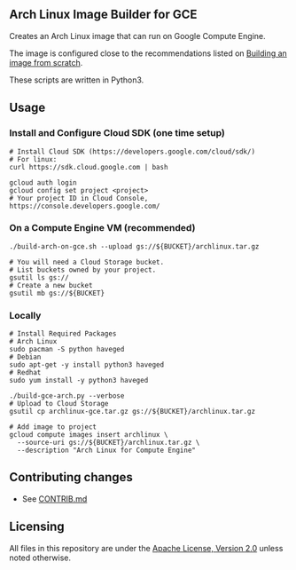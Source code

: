 ## Arch Linux Image Builder for GCE

Creates an Arch Linux image that can run on Google Compute Engine.

The image is configured close to the recommendations listed on [Building an image from scratch](https://developers.google.com/compute/docs/images#buildingimage).

These scripts are written in Python3.

## Usage

### Install and Configure Cloud SDK (one time setup)
```
# Install Cloud SDK (https://developers.google.com/cloud/sdk/)
# For linux:
curl https://sdk.cloud.google.com | bash

gcloud auth login
gcloud config set project <project>
# Your project ID in Cloud Console, https://console.developers.google.com/
```

### On a Compute Engine VM (recommended)
```
./build-arch-on-gce.sh --upload gs://${BUCKET}/archlinux.tar.gz

# You will need a Cloud Storage bucket.
# List buckets owned by your project.
gsutil ls gs://
# Create a new bucket
gsutil mb gs://${BUCKET}
```

### Locally
```
# Install Required Packages
# Arch Linux
sudo pacman -S python haveged
# Debian
sudo apt-get -y install python3 haveged
# Redhat
sudo yum install -y python3 haveged

./build-gce-arch.py --verbose
# Upload to Cloud Storage
gsutil cp archlinux-gce.tar.gz gs://${BUCKET}/archlinux.tar.gz

# Add image to project
gcloud compute images insert archlinux \
  --source-uri gs://${BUCKET}/archlinux.tar.gz \
  --description "Arch Linux for Compute Engine"
```


## Contributing changes

* See [CONTRIB.md](CONTRIB.md)


## Licensing
All files in this repository are under the [Apache License, Version 2.0](LICENSE) unless noted otherwise.
